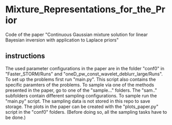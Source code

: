 # Mixture_Representations_for_the_Prior
Code of the paper "Continuous Gaussian mixture solution for linear Bayesian inversion with application to Laplace priors"

## instructions
The used parameter configurations in the paper are in the folder "conf0" in "Faster_STORM/Runs" and "oneD_pw_const_wavelet_deblurr_large/Runs". To set up the problems first run "main.py". This script also contains the specific paramters of the problems. To sample via one of the methods presented in the paper, go to one of the "sample..." folders. The "sam.." subfolders contain different sampling configurations. To sample run the "main.py" script. The sampling data is not stored in this repo to save storage. The plots in the paper can be created with the "plots_paper.py" script in the "conf0" folders. (Before doing so, all the sampling tasks have to be done.)
